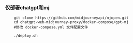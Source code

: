 ### 仅部署chatgpt和mj

```shell
    git clone https://github.com/midjourneyapi/mjopen.git
    cd chatgpt-web-midjourney-proxy/docker-compose/gpt-mj
    #修改 docker-compose.yml 文件配置文件 

    ./deploy.sh 
  ``` 


